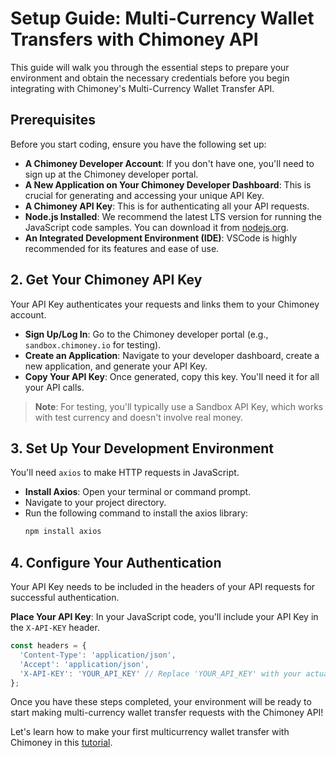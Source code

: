 # Setup Guide: Multi-Currency Wallet Transfers with Chimoney API

This guide will walk you through the essential steps to prepare your environment and obtain the necessary credentials before you begin integrating with Chimoney's Multi-Currency Wallet Transfer API.

## Prerequisites

Before you start coding, ensure you have the following set up:

- **A Chimoney Developer Account**: If you don't have one, you'll need to sign up at the Chimoney developer portal.  
- **A New Application on Your Chimoney Developer Dashboard**: This is crucial for generating and accessing your unique API Key.  
- **A Chimoney API Key**: This is for authenticating all your API requests.  
- **Node.js Installed**: We recommend the latest LTS version for running the JavaScript code samples. You can download it from [nodejs.org](https://nodejs.org).  
- **An Integrated Development Environment (IDE)**: VSCode is highly recommended for its features and ease of use.  

## 2. Get Your Chimoney API Key

Your API Key authenticates your requests and links them to your Chimoney account.

- **Sign Up/Log In**: Go to the Chimoney developer portal (e.g., `sandbox.chimoney.io` for testing).  
- **Create an Application**: Navigate to your developer dashboard, create a new application, and generate your API Key.  
- **Copy Your API Key**: Once generated, copy this key. You'll need it for all your API calls.  

> **Note**: For testing, you'll typically use a Sandbox API Key, which works with test currency and doesn't involve real money.

## 3. Set Up Your Development Environment

You'll need `axios` to make HTTP requests in JavaScript.

- **Install Axios**: Open your terminal or command prompt.  
- Navigate to your project directory.  
- Run the following command to install the axios library:  
  ```bash
  npm install axios
## 4.  Configure Your Authentication

Your API Key needs to be included in the headers of your API requests for successful authentication.

**Place Your API Key**: In your JavaScript code, you'll include your API Key in the `X-API-KEY` header.

```javascript
const headers = {
  'Content-Type': 'application/json',
  'Accept': 'application/json',
  'X-API-KEY': 'YOUR_API_KEY' // Replace 'YOUR_API_KEY' with your actual key
};
```


Once you have these steps completed, your environment will be ready to start making multi-currency wallet transfer requests with the Chimoney API!

Let's learn how to make your first multicurrency wallet transfer with Chimoney in this [tutorial](/submissions/Multi-currency_wallet_transfer%20-%20Queendoline_Akpan/tutorial.md).
